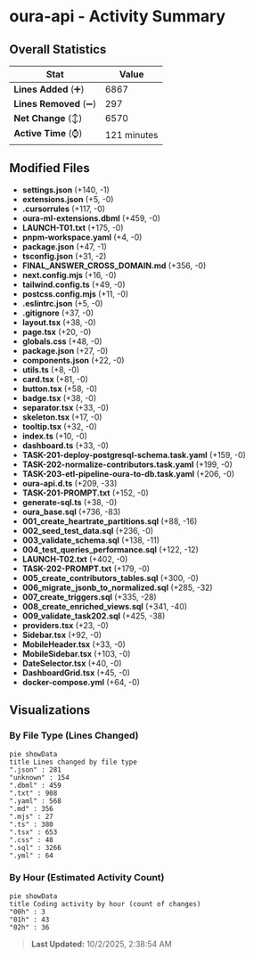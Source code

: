 # oura-api - Activity Summary 

## Overall Statistics

| Stat                   | Value                                                             |
| ---------------------- | ----------------------------------------------------------------- |
| **Lines Added** (➕)   | 6867                                          |
| **Lines Removed** (➖) | 297                                        |
| **Net Change** (↕)    | 6570                |
| **Active Time** (⌚)   | 121 minutes |


## Modified Files
- **settings.json** (+140, -1)
- **extensions.json** (+5, -0)
- **.cursorrules** (+117, -0)
- **oura-ml-extensions.dbml** (+459, -0)
- **LAUNCH-T01.txt** (+175, -0)
- **pnpm-workspace.yaml** (+4, -0)
- **package.json** (+47, -1)
- **tsconfig.json** (+31, -2)
- **FINAL_ANSWER_CROSS_DOMAIN.md** (+356, -0)
- **next.config.mjs** (+16, -0)
- **tailwind.config.ts** (+49, -0)
- **postcss.config.mjs** (+11, -0)
- **.eslintrc.json** (+5, -0)
- **.gitignore** (+37, -0)
- **layout.tsx** (+38, -0)
- **page.tsx** (+20, -0)
- **globals.css** (+48, -0)
- **package.json** (+27, -0)
- **components.json** (+22, -0)
- **utils.ts** (+8, -0)
- **card.tsx** (+81, -0)
- **button.tsx** (+58, -0)
- **badge.tsx** (+38, -0)
- **separator.tsx** (+33, -0)
- **skeleton.tsx** (+17, -0)
- **tooltip.tsx** (+32, -0)
- **index.ts** (+10, -0)
- **dashboard.ts** (+33, -0)
- **TASK-201-deploy-postgresql-schema.task.yaml** (+159, -0)
- **TASK-202-normalize-contributors.task.yaml** (+199, -0)
- **TASK-203-etl-pipeline-oura-to-db.task.yaml** (+206, -0)
- **oura-api.d.ts** (+209, -33)
- **TASK-201-PROMPT.txt** (+152, -0)
- **generate-sql.ts** (+38, -0)
- **oura_base.sql** (+736, -83)
- **001_create_heartrate_partitions.sql** (+88, -16)
- **002_seed_test_data.sql** (+236, -0)
- **003_validate_schema.sql** (+138, -11)
- **004_test_queries_performance.sql** (+122, -12)
- **LAUNCH-T02.txt** (+402, -0)
- **TASK-202-PROMPT.txt** (+179, -0)
- **005_create_contributors_tables.sql** (+300, -0)
- **006_migrate_jsonb_to_normalized.sql** (+285, -32)
- **007_create_triggers.sql** (+335, -28)
- **008_create_enriched_views.sql** (+341, -40)
- **009_validate_task202.sql** (+425, -38)
- **providers.tsx** (+23, -0)
- **Sidebar.tsx** (+92, -0)
- **MobileHeader.tsx** (+33, -0)
- **MobileSidebar.tsx** (+103, -0)
- **DateSelector.tsx** (+40, -0)
- **DashboardGrid.tsx** (+45, -0)
- **docker-compose.yml** (+64, -0)

## Visualizations

### By File Type (Lines Changed)

```mermaid
pie showData
title Lines changed by file type
".json" : 281
"unknown" : 154
".dbml" : 459
".txt" : 908
".yaml" : 568
".md" : 356
".mjs" : 27
".ts" : 380
".tsx" : 653
".css" : 48
".sql" : 3266
".yml" : 64
```

### By Hour (Estimated Activity Count)

```mermaid
pie showData
title Coding activity by hour (count of changes)
"00h" : 3
"01h" : 43
"02h" : 36
```


> **Last Updated:** 10/2/2025, 2:38:54 AM